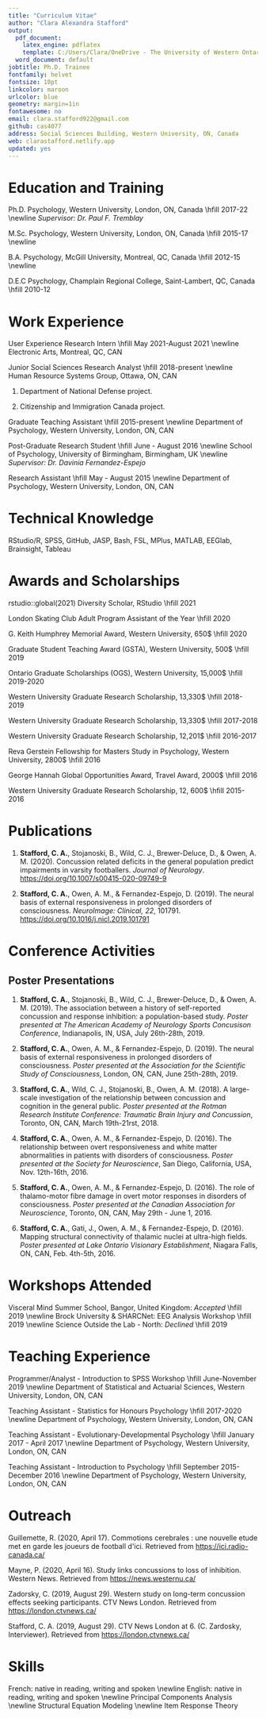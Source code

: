 ```yaml
---
title: "Curriculum Vitae"
author: "Clara Alexandra Stafford"
output:
  pdf_document:
    latex_engine: pdflatex
    template: C:/Users/Clara/OneDrive - The University of Western Ontario/Documents/latex-cv_orig.tex
  word_document: default
jobtitle: Ph.D. Trainee
fontfamily: helvet
fontsize: 10pt
linkcolor: maroon
urlcolor: blue
geometry: margin=1in
fontawesome: no
email: clara.stafford922@gmail.com
github: cas4077
address: Social Sciences Building, Western University, ON, Canada
web: clarastafford.netlify.app
updated: yes
---
```


# Education and Training

Ph.D. Psychology, Western University, London, ON, Canada \hfill 2017-22
\newline
*Supervisor: Dr. Paul F. Tremblay*

M.Sc. Psychology, Western University, London, ON, Canada \hfill 2015-17
\newline

B.A. Psychology, McGill University, Montreal, QC, Canada \hfill 2012-15
\newline

D.E.C Psychology, Champlain Regional College, Saint-Lambert, QC, Canada \hfill 2010-12


# Work Experience

User Experience Research Intern \hfill May 2021-August 2021
\newline
Electronic Arts, Montreal, QC, CAN

Junior Social Sciences Research Analyst \hfill 2018-present
\newline
Human Resource Systems Group, Ottawa, ON, CAN

1. Department of National Defense project.

1. Citizenship and Immigration Canada project.

Graduate Teaching Assistant \hfill 2015-present
\newline
Department of Psychology, Western University, London, ON, CAN

Post-Graduate Research Student \hfill June - August 2016
\newline
School of Psychology, University of Birmingham, Birmingham, UK
\newline
*Supervisor: Dr. Davinia Fernandez-Espejo*

Research Assistant \hfill May - August 2015
\newline
Department of Psychology, Western University, London, ON, CAN


# Technical Knowledge

RStudio/R, SPSS, GitHub, JASP, Bash, FSL, MPlus, MATLAB, EEGlab, Brainsight, Tableau


# Awards and Scholarships

rstudio::global(2021) Diversity Scholar, RStudio
\hfill 2021

London Skating Club Adult Program Assistant of the Year
\hfill 2020

G. Keith Humphrey Memorial Award, Western University, 650$
\hfill 2020

Graduate Student Teaching Award (GSTA), Western University, 500$
\hfill 2019

Ontario Graduate Scholarships (OGS), Western University, 15,000$ \hfill 2019-2020

Western University Graduate Research Scholarship, 13,330$ \hfill 2018-2019

Western University Graduate Research Scholarship, 13,330$ \hfill 2017-2018

Western University Graduate Research Scholarship, 12,201$ \hfill 2016-2017

Reva Gerstein Fellowship for Masters Study in Psychology, Western University, 2800$ \hfill 2016

George Hannah Global Opportunities Award, Travel Award, 2000$ \hfill 2016

Western University Graduate Research Scholarship, 12, 600$ \hfill 2015-2016


# Publications

1. **Stafford, C. A.**, Stojanoski, B., Wild, C. J., Brewer-Deluce, D., & Owen, A. M. (2020). Concussion related deficits in the general population predict impairments in varsity footballers. *Journal of Neurology*. https://doi.org/10.1007/s00415-020-09749-9

1. **Stafford, C. A.**, Owen, A. M., & Fernandez-Espejo, D. (2019). The neural basis of external responsiveness in prolonged disorders of consciousness. *NeuroImage: Clinical, 22*, 101791. https://doi.org/10.1016/j.nicl.2019.101791 


# Conference Activities
## Poster Presentations

1. **Stafford, C. A.**, Stojanoski, B., Wild, C. J., Brewer-Deluce, D., & Owen, A. M. (2019). The association between a history of self-reported concussion and response inhibition: a population-based study. *Poster presented at The American Academy of Neurology Sports Concusison Conference*, Indianapolis, IN, USA, July 26th-28th, 2019.

1. **Stafford, C. A.**, Owen, A. M., & Fernandez-Espejo, D. (2019). The neural basis of external responsiveness in prolonged disorders of consciousness. *Poster presented at the Association for the Scientific Study of Consciousness*, London, ON, CAN, June 25th-28th, 2019.

1. **Stafford, C. A.**, Wild, C. J., Stojanoski, B., Owen, A. M. (2018). A large-scale investigation of the relationship between concussion and cognition in the general public. *Poster presented at the Rotman Research Institute Conference: Traumatic Brain Injury and Concussion*, Toronto, ON, CAN, March 19th-21rst, 2018.

1. **Stafford, C. A.**, Owen, A. M., & Fernandez-Espejo, D. (2016). The relationship between overt responsiveness and white matter abnormalities in patients with disorders of consciousness. *Poster presented at the Society for Neuroscience*, San Diego, California, USA, Nov. 12th-16th, 2016.

1. **Stafford, C. A.**, Owen, A. M., & Fernandez-Espejo, D. (2016). The role of thalamo-motor fibre damage in overt motor responses in disorders of consciousness. *Poster presented at the Canadian Association for Neuroscience*, Toronto, ON, CAN, May 29th - June 1, 2016.

1. **Stafford, C. A.**, Gati, J., Owen, A. M., & Fernandez-Espejo, D. (2016). Mapping structural connectivity of thalamic nuclei at ultra-high fields. *Poster presented at Lake Ontario Visionary Establishment*, Niagara Falls, ON, CAN, Feb. 4th-5th, 2016.


# Workshops Attended

Visceral Mind Summer School, Bangor, United Kingdom: *Accepted* \hfill 2019
\newline
Brock University & SHARCNet: EEG Analysis Workshop \hfill 2019
\newline
Science Outside the Lab - North: *Declined* \hfill 2019


# Teaching Experience

Programmer/Analyst - Introduction to SPSS Workshop \hfill June-November 2019
\newline
Department of Statistical and Actuarial Sciences, Western University, London, ON, CAN

Teaching Assistant - Statistics for Honours Psychology \hfill 2017-2020
\newline
Department of Psychology, Western University, London, ON, CAN

Teaching Assistant - Evolutionary-Developmental Psychology \hfill January 2017 - April 2017
\newline
Department of Psychology, Western University, London, ON, CAN

Teaching Assistant - Introduction to Psychology \hfill September 2015- December 2016
\newline
Department of Psychology, Western University, London, ON, CAN


# Outreach

Guillemette, R. (2020, April 17). Commotions cerebrales : une nouvelle etude met en garde les joueurs de football d'ici. Retrieved from https://ici.radio-canada.ca/

Mayne, P. (2020, April 16). Study links concussions to loss of inhibition. Western News. Retrieved from https://news.westernu.ca/

Zadorsky, C. (2019, August 29). Western study on long-term concussion effects seeking participants. CTV News London. Retrieved from https://london.ctvnews.ca/

Stafford, C. A. (2019, August 29). CTV News London at 6. (C. Zardosky, Interviewer). Retrieved from https://london.ctvnews.ca/


# Skills

French: native in reading, writing and spoken
\newline
English: native in reading, writing and spoken
\newline
Principal Components Analysis
\newline
Structural Equation Modeling
\newline
Item Response Theory

